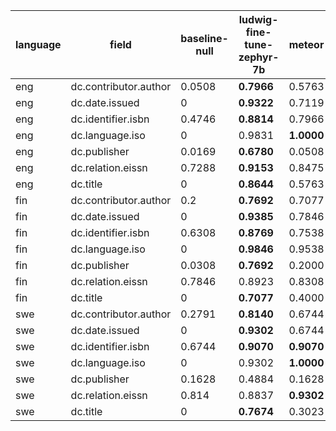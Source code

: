 | language   | field                 |   baseline-null | ludwig-fine-tune-zephyr-7b   | meteor     | openai-gpt3-api-ft   |
|------------|-----------------------|-----------------|------------------------------|------------|----------------------|
| eng        | dc.contributor.author |          0.0508 | **0.7966**                   | 0.5763     | **0.7966**           |
| eng        | dc.date.issued        |          0      | **0.9322**                   | 0.7119     | 0.8475               |
| eng        | dc.identifier.isbn    |          0.4746 | **0.8814**                   | 0.7966     | 0.4576               |
| eng        | dc.language.iso       |          0      | 0.9831                       | **1.0000** | 0.8983               |
| eng        | dc.publisher          |          0.0169 | **0.6780**                   | 0.0508     | 0.5763               |
| eng        | dc.relation.eissn     |          0.7288 | **0.9153**                   | 0.8475     | 0.8983               |
| eng        | dc.title              |          0      | **0.8644**                   | 0.5763     | 0.8136               |
| fin        | dc.contributor.author |          0.2    | **0.7692**                   | 0.7077     | 0.7231               |
| fin        | dc.date.issued        |          0      | **0.9385**                   | 0.7846     | 0.9077               |
| fin        | dc.identifier.isbn    |          0.6308 | **0.8769**                   | 0.7538     | 0.5692               |
| fin        | dc.language.iso       |          0      | **0.9846**                   | 0.9538     | 0.9538               |
| fin        | dc.publisher          |          0.0308 | **0.7692**                   | 0.2000     | 0.7077               |
| fin        | dc.relation.eissn     |          0.7846 | 0.8923                       | 0.8308     | **0.9385**           |
| fin        | dc.title              |          0      | **0.7077**                   | 0.4000     | 0.6154               |
| swe        | dc.contributor.author |          0.2791 | **0.8140**                   | 0.6744     | 0.7674               |
| swe        | dc.date.issued        |          0      | **0.9302**                   | 0.6744     | 0.9070               |
| swe        | dc.identifier.isbn    |          0.6744 | **0.9070**                   | **0.9070** | 0.6512               |
| swe        | dc.language.iso       |          0      | 0.9302                       | **1.0000** | **1.0000**           |
| swe        | dc.publisher          |          0.1628 | 0.4884                       | 0.1628     | **0.5814**           |
| swe        | dc.relation.eissn     |          0.814  | 0.8837                       | **0.9302** | 0.8372               |
| swe        | dc.title              |          0      | **0.7674**                   | 0.3023     | 0.6977               |
